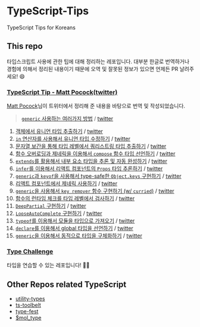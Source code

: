 # TypeScript-Tips

TypeScript Tips for Koreans

## This repo

타입스크립트 사용에 관한 팁에 대해 정리하는 레포입니다.
대부분 한글로 번역하거나 경험에 의해서 정리된 내용이기 때문에 오역 및 잘못된 정보가 있으면 언제든 PR 날려주세요! :smile:

### [TypeScript Tip - Matt Pocock(twitter)](https://twitter.com/mpocock1)

[Matt Pocock](https://twitter.com/mpocock1)님이 트위터에서 정리해 준 내용을 바탕으로 번역 및 작성되었습니다.

> [`generic` 사용하는 여러가지 방법](./docs/twitter/matt-pocock/generic_example.md) / [twitter](https://twitter.com/mpocock1/status/1508757718630342657?s=20&t=HnztxY7c5D32iY_-WaN6-w)

1. [객체에서 유니언 타입 추출하기](./docs/twitter/matt-pocock/1.how_to_derive_a_union_type_from_an_object.md) / [twitter](https://twitter.com/mpocock1/status/1497262298368409605)
2. [`in` 연산자를 사용해서 유니언 타입 수정하기](./docs/twitter/matt-pocock/2.transform_a_union_to_another_union_using_in.md) / [twitter](https://twitter.com/mpocock1/status/1498284926621396992?s=20&t=oez-3xavZMDYePJp5sVHEw)
3. [문자열 보간을 통해 타입 레벨에서 쿼리스트링 타입 추출하기](./docs/twitter/matt-pocock/3.decode_URL_search_params_using_string_interpolation.md) / [twitter](https://twitter.com/mpocock1/status/1499002040168636420?s=20&t=5k4HgmoEfoRrIio-TeoUag)
4. [함수 오버로딩과 제네릭을 이용해서 `compose` 함수 타입 선언하기](./docs/twitter/matt-pocock/4.Function_overloads_with_%20generics.md) / [twitter](https://twitter.com/mpocock1/status/1499730377337827336?s=20&t=CRwo0bNh33vEkVnUSNVcIA)
5. [`extends`를 활용해서 내부 요소 타입을 추론 및 자동 완성하기](./docs/twitter/matt-pocock/5.narrow_the_value_of_a_generic_to_enable_autocomplete_and_inference_using_extends.md) / [twitter](https://twitter.com/mpocock1/status/1500813765973053440?s=20&t=c8SpcS-HPqJWBjoWjggkTA)
6. [`infer`를 이용해서 리액트 컴포넌트의 `Props` 타입 추론하기](./docs/twitter/matt-pocock/6.extract_props_from_react_component_using_infer.md) / [twitter](https://twitter.com/mpocock1/status/1501533441791193090?s=20&t=fDvb9ToAIUY1UGT2q2r8pA)
7. [`generic`과 `keyof`을 사용해서 type-safe한 `Object.keys` 구현하기](./docs/twitter/matt-pocock/7.object_keys_using_generic_and_keyof.md) / [twitter](https://twitter.com/mpocock1/status/1502264005251018754?s=20&t=3SbKlwJvdPEkX2bveWrZ1A)
8. [리액트 컴포넌트에서 제네릭 사용하기](./docs/twitter/matt-pocock/8.generic_in_react.md) / [twitter](https://twitter.com/mpocock1/status/1503352924537339904?s=20&t=GswnqXu4Fg7f-IK4WOZtAA)
9. [`generic`을 사용해서 `key remover` 함수 구현하기 (w/ `curried`)](./docs/twitter/matt-pocock/9.generic_in_key_remover.md) / [twitter](https://twitter.com/mpocock1/status/1504088070869884929?s=20&t=ZUtnL5S9W0eueCBBkl-CzA)
10. [함수의 런타임 체크를 타입 레벨에서 검사하기](./docs/twitter/matt-pocock/10.check_type_level.md) / [twitter](https://twitter.com/mpocock1/status/1504802045794078723?s=20&t=ujhYUKWxMf3a2i7mx4h0lw)
11. [`DeepPartial` 구현하기](./docs/twitter/matt-pocock/11.deep_partials.md) / [twitter](https://twitter.com/mpocock1/status/1505892984658743300?s=20&t=JLIlaCLOi3UZWHOAo3hLZA)
12. [`LooseAutoComplete` 구현하기](./docs/twitter/matt-pocock/12.LooseAutocomplete.md) / [twitter](https://twitter.com/mpocock1/status/1506607945445949446?s=20&t=YYaQriqq48F_A4WMNX72LQ)
13. [`typeof`를 이용해서 모듈을 타입으로 가져오기](./docs/twitter/matt-pocock/13.type_module_using_typeof.md) / [twitter](https://twitter.com/mpocock1/status/1508408811635322883?s=20&t=jVoPfKOCP7khv9C6hIhtewhttps://twitter.com/mpocock1/status/1508408811635322883?s=20&t=jVoPfKOCP7khv9C6hIhtew)
14. [`declare`를 이용해서 global 타입을 선언하기](./docs/twitter/matt-pocock/14.declare_global.md) / [twitter](https://twitter.com/mpocock1/status/1509131700382715905?s=20&t=eHwePGAOfhlUG2xEq6vyZw)
15. [`generic`을 이용해서 동적으로 타입을 구체화하기](./docs/twitter/matt-pocock/15.using_generic_dynamic.md) / [twitter](https://twitter.com/mpocock1/status/1509850662795989005?s=20&t=toAEeTeDUW0sIdckAPkcJQ)


### [Type Challenge](https://github.com/type-challenges/type-challenges)

타입을 연습할 수 있는 레포입니다! :rocket::fire:

## Other Repos related TypeScript

- [utility-types](https://github.com/piotrwitek/utility-types)
- [ts-toolbelt](https://github.com/millsp/ts-toolbelt)
- [type-fest](https://github.com/sindresorhus/type-fest)
- [$mol_type](https://github.com/hyoo-ru/mam_mol/tree/master/type)
